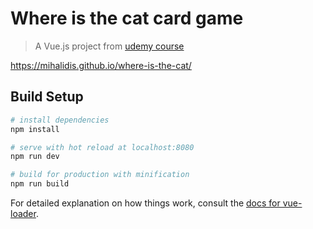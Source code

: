 # Where is the cat card game

> A Vue.js project from [udemy course](https://www.udemy.com/course/sifirdan-ileri-seviye-vuejs-2-vuex-vue-router-egitim-seti/)

https://mihalidis.github.io/where-is-the-cat/

## Build Setup

``` bash
# install dependencies
npm install

# serve with hot reload at localhost:8080
npm run dev

# build for production with minification
npm run build
```

For detailed explanation on how things work, consult the [docs for vue-loader](http://vuejs.github.io/vue-loader).
